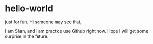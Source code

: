 # hello-world
just for fun.
Hi someone may see that,

I am Shan, and I am practice use Github right now.
Hope I will get some surprise in the future.
